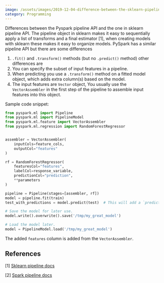 ```yaml
---
image: /assets/images/2019-12-04-difference-between-the-sklearn-pipeline-and-the-pyspark-pipeline/pipeline.jpg
category: Programming
---
```


Differences between the Pyspark pipeline API and the one in sklearn pipeline API.<!--more-->
The pipeline object in sklearn makes it easy to sequentially apply a list of transforms and a final estimator [1], when creating models with sklearn these makes it easy to organize models.
PySpark has a similar pipeline API but there are some differences

1.  `.fit()` and `.transform()` methods (but no `.predict()` method) other differences are
2. You can specify the subset of input features in a pipeline.
3. When predicting you use a `.transform()` method on a fitted model object, which adds extra column(s) based on the model.
4. The input features are `Vector` object, You usually use the `VectorAssembler` in the first step of the pipeline to assemble input features into this object.

Sample code snippet:

```python
from pyspark.ml import Pipeline
from pyspark.ml import PipelineModel
from pyspark.ml.feature import VectorAssembler
from pyspark.ml.regression import RandomForestRegressor


assembler = VectorAssembler(
    inputCols=feature_cols,
    outputCol="features"
)

rf = RandomForestRegressor(
    featuresCol="features",
    labelCol=response_variable,
    predictionCol="prediction",
    **parameters
)

pipeline = Pipeline(stages=[assembler, rf])
model = pipeline.fit(train)
test_with_predictions = model.predict(test)  # This will add a `prediction` column AND a `features` column to test.

# Save the model for later use.
model.write().overwrite().save('/tmp/my_great_model')

# Load the model later.
model = PipelineModel.load('/tmp/my_great_model')
```

The added `features` column is added from the `VectorAssembler`.


## References

[1] [Sklearn pipeline docs](https://scikit-learn.org/stable/modules/generated/sklearn.pipeline.Pipeline.html)

[2] [Spark pipeline docs](https://spark.apache.org/docs/latest/ml-pipeline.html)
